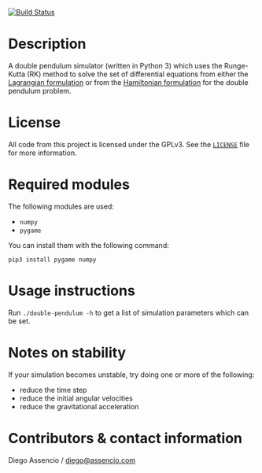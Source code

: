 [![Build Status](https://api.travis-ci.com/dassencio/double-pendulum.svg?branch=master)](https://travis-ci.com/dassencio/double-pendulum)

# Description

A double pendulum simulator (written in Python 3) which uses the Runge-Kutta
(RK) method to solve the set of differential equations from either the
[Lagrangian formulation](http://diego.assencio.com/?index=1500c66ae7ab27bb0106467c68feebc6)
or from the [Hamiltonian formulation](https://diego.assencio.com/?index=e5ac36fcb129ce95a61f8e8ce0572dbf)
for the double pendulum problem.

# License

All code from this project is licensed under the GPLv3. See the
[`LICENSE`](https://github.com/dassencio/double-pendulum/tree/master/LICENSE)
file for more information.

# Required modules

The following modules are used:

- `numpy`
- `pygame`

You can install them with the following command:

    pip3 install pygame numpy

# Usage instructions

Run `./double-pendulum -h` to get a list of simulation parameters which can
be set.

# Notes on stability

If your simulation becomes unstable, try doing one or more of the following:

- reduce the time step
- reduce the initial angular velocities
- reduce the gravitational acceleration

# Contributors & contact information

Diego Assencio / diego@assencio.com
